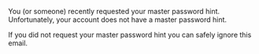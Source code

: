 ﻿You (or someone) recently requested your master password hint. Unfortunately, your account does not have a master password hint.

If you did not request your master password hint you can safely ignore this email.
